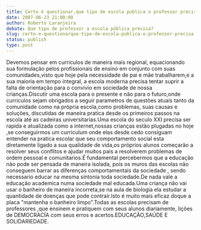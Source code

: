 ```yaml
---
title: Certo é questionar,que tipo de escola publica o professor precisa.
date: 2007-06-23 21:00:00
author: Roberto Laranjeira
debate: Que tipo de professor a escola pública precisa?
slug: certo-e-questionarque-tipo-de-escola-publica-o-professor-precisa
status: publish 
type: post
---
```


Devemos pensar em curriculos de maneira mais regional, equacionando sua formulação pelos profissionais de ensino em conjunto com suas comunidades,visto que hoje pela necessidade de pai e mãe trabalharem,e a sua maioria em tempo integral, a escola moderna precisa tentar suprir a falta de orientação para o convivio em sociedade de nossa crianças.Discutir uma escola para o presente e não para o futuro,onde curriculos sejam obrigados a seguir parametros de questões atuais tanto da comunidade como na própria escola,como problemas, suas causas e soluções, discutidas de maneira pratica desde os primeiros passos na escola até as cadeiras universitarias.Uma escola do seculo XXI precisa ser rapida e atualizada como a internet,nossas crianças estão plugadas no hoje ,se conseguirmos um curriculum onde elas desde cedo consiguam entender na pratica escolar que seu comportamento social esta diretamente ligado a sua qualidade de vida,os próprios alunos começarão a resolver seus conflitos e ajudar muitos pais a resolverem problemas de ordem pessoal e comunitarios.É fundamental percebermos que a educação não pode ser pensada de maneira isolada, pois os muros das escolas não conseguem barrar as diferenças comportamentais da sociedade , sendo necessario educar na mesma sintonia toda sociedade.De nada vale a educação academica numa sociedade mal educada.Uma criança não vai usar o banheiro de maneira incorreta,se na aula de biologia ela estudar a quantidade de doenças que pode contrair.Isto é muito mais eficaz doque a placa "mantenha o banheiro limpo".Todas as escolas precisam de professores ,que ensinem e pratiquem com seus alunos diariamente, lições de DEMOCRACÍA com seus erros e acertos.EDUCAÇÃO,SAÚDE E SOLIDARIEDADE.
